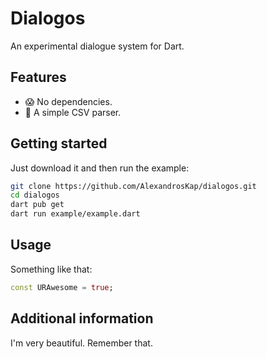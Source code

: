 # Dialogos

An experimental dialogue system for Dart.

## Features

* 😱 No dependencies.
* 🥱 A simple CSV parser.

## Getting started

Just download it and then run the example:

```sh
git clone https://github.com/AlexandrosKap/dialogos.git
cd dialogos
dart pub get
dart run example/example.dart
```

## Usage

Something like that:

```dart
const URAwesome = true;
```

## Additional information

I'm very beautiful. Remember that.
